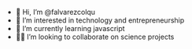 - 👋 Hi, I’m @falvarezcolqu
- 👀 I’m interested in technology and entrepreneurship
- 🌱 I’m currently learning javascript
- 🤲🏼 I’m looking to collaborate on science projects

<!---
falvarezcolqu/falvarezcolqu is a ✨ special ✨ repository because its `README.md` (this file) appears on your GitHub profile.
You can click the Preview link to take a look at your changes.
--->
